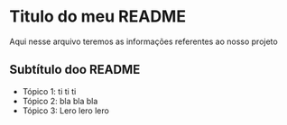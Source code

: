 # Titulo do meu README 

Aqui nesse arquivo teremos as informações referentes ao nosso projeto


## Subtítulo doo README


- Tópico 1: ti ti ti
- Tópico 2: bla bla bla
- Tópico 3: Lero lero lero